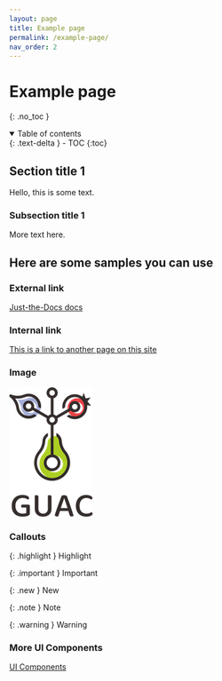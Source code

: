 ```yaml
---
layout: page
title: Example page
permalink: /example-page/
nav_order: 2
---
```

# Example page
{: .no_toc }

<details open markdown="block">
  <summary>
    Table of contents
  </summary>
  {: .text-delta }
- TOC
{:toc}
</details>

## Section title 1
Hello, this is some text. 

### Subsection title 1
More text here.  

## Here are some samples you can use

### External link
[Just-the-Docs docs](https://just-the-docs.github.io/just-the-docs/)

### Internal link
[This is a link to another page on this site](example-parent-page.md)

### Image
![Alt text goes here](assets/images/guac-small.png) 

### Callouts

{: .highlight }
Highlight

{: .important }
Important

{: .new }
New

{: .note }
Note

{: .warning }
Warning

### More UI Components

[UI Components](https://just-the-docs.github.io/just-the-docs/docs/ui-components)